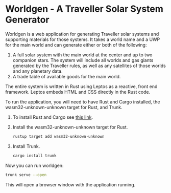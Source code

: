 # Worldgen - A Traveller Solar System Generator

Worldgen is a web application for generating Traveller solar systems and supporting materials for those systems.  It takes a world name and a UWP for the main world and can generate either or both of the following:

1. A full solar system with the main world at the center and up to two companion stars.  The system will include all worlds and gas giants generated by the Traveller rules, as well as any satellites of those worlds and any planetary data.
2. A trade table of available goods for the main world.

The entire system is written in Rust using Leptos as a reactive, front end framework.  Leptos embeds HTML and CSS directly in the Rust code.

To run the application, you will need to have Rust and Cargo installed, the wasm32-unknown-unknown target for Rust, and Trunk.

1. To install Rust and Cargo see [this link](https://www.rust-lang.org/tools/install).
2. Install the wasm32-unknown-unknown target for Rust.

   ```bash
   rustup target add wasm32-unknown-unknown
   ```

3. Install Trunk.

   ```bash
   cargo install trunk
   ```

Now you can run worldgen:

```bash
trunk serve --open
```

This will open a browser window with the application running.
